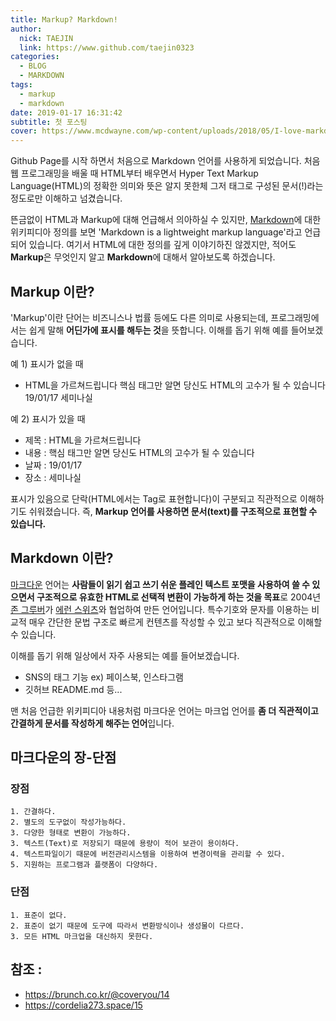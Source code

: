 ```yaml
---
title: Markup? Markdown!
author:
  nick: TAEJIN
  link: https://www.github.com/taejin0323
categories:
  - BLOG
  - MARKDOWN
tags:
  - markup
  - markdown
date: 2019-01-17 16:31:42
subtitle: 첫 포스팅
cover: https://www.mcdwayne.com/wp-content/uploads/2018/05/I-love-markdown-syntax-language.png
---
```


Github Page를 시작 하면서 처음으로 Markdown 언어를 사용하게 되었습니다.
처음 웹 프로그래밍을 배울 때 HTML부터 배우면서 Hyper Text Markup Language(HTML)의 정확한 의미와 뜻은 알지 못한체 그저 태그로 구성된 문서(!)라는 정도로만 이해하고 넘겼습니다.

뜬금없이 HTML과 Markup에 대해 언급해서 의아하실 수 있지만, [Markdown](https://en.wikipedia.org/wiki/Markdown)에 대한 위키피디아 정의를 보면 'Markdown is a lightweight markup language'라고 언급되어 있습니다.
여기서 HTML에 대한 정의를 깊게 이야기하진 않겠지만, 적어도 **Markup**은 무엇인지 알고 **Markdown**에 대해서 알아보도록 하겠습니다.

## Markup 이란?
'Markup'이란 단어는 비즈니스나 법률 등에도 다른 의미로 사용되는데, 프로그래밍에서는 쉽게 말해 **어딘가에 표시를 해두는 것**을 뜻합니다.
이해를 돕기 위해 예를 들어보겠습니다.

예 1) 표시가 없을 때
- HTML을 가르쳐드립니다 핵심 태그만 알면 당신도 HTML의 고수가 될 수 있습니다 19/01/17 세미나실


예 2) 표시가 있을 때
- 제목 : HTML을 가르쳐드립니다
- 내용 : 핵심 태그만 알면 당신도 HTML의 고수가 될 수 있습니다
- 날짜 : 19/01/17
- 장소 : 세미나실


표시가 있음으로 단락(HTML에서는 Tag로 표현합니다)이 구분되고 직관적으로 이해하기도 쉬워졌습니다. 즉, **Markup 언어를 사용하면 문서(text)를 구조적으로 표현할 수 있습니다.**

## Markdown 이란?
[마크다운](https://ko.wikipedia.org/wiki/%EB%A7%88%ED%81%AC%EB%8B%A4%EC%9A%B4) 언어는 **사람들이 읽기 쉽고 쓰기 쉬운 플레인 텍스트 포맷을 사용하여 쓸 수 있으면서 구조적으로 유효한 HTML로 선택적 변환이 가능하게 하는 것을 목표**로 2004년 [존 그루버](https://en.wikipedia.org/wiki/John_Gruber)가 [에런 스위츠](https://ko.wikipedia.org/wiki/%EC%97%90%EB%9F%B0_%EC%8A%A4%EC%9B%8C%EC%B8%A0)와 협업하여 만든 언어입니다.
특수기호와 문자를 이용하는 비교적 매우 간단한 문법 구조로 빠르게 컨텐츠를 작성할 수 있고 보다 직관적으로 이해할 수 있습니다.

이해를 돕기 위해 일상에서 자주 사용되는 예를 들어보겠습니다.
- SNS의 태그 기능 ex) 페이스북, 인스타그램
- 깃허브 README.md 등...


맨 처음 언급한 위키피디아 내용처럼 마크다운 언어는 마크업 언어를 **좀 더 직관적이고 간결하게 문서를 작성하게 해주는 언어**입니다.

## 마크다운의 장-단점
### 장점
	1. 간결하다.
	2. 별도의 도구없이 작성가능하다.
	3. 다양한 형태로 변환이 가능하다.
	3. 텍스트(Text)로 저장되기 때문에 용량이 적어 보관이 용이하다.
	4. 텍스트파일이기 때문에 버전관리시스템을 이용하여 변경이력을 관리할 수 있다.
	5. 지원하는 프로그램과 플랫폼이 다양하다.
### 단점
	1. 표준이 없다.
	2. 표준이 없기 때문에 도구에 따라서 변환방식이나 생성물이 다르다.
	3. 모든 HTML 마크업을 대신하지 못한다.





참조 :
----------
- https://brunch.co.kr/@coveryou/14
- https://cordelia273.space/15

<br><br><br>
